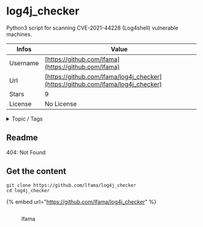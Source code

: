 # log4j_checker

Python3 script for scanning CVE-2021-44228 (Log4shell) vulnerable machines.

| Infos    | Value                                                              |
| -------- | -------------------------------------------------------------------|
| Username | [https://github.com/lfama](https://github.com/lfama) |
| Url      | [https://github.com/lfama/log4j_checker](https://github.com/lfama/log4j_checker)                                               |
| Stars    | 9                                                          |
| License  | No License                                                        |

<details>

<summary>Topic / Tags</summary>

* cve-2021-44228* log4j* log4shell* python* python3* scan* scanner* vulnerability

</details>

## Readme

404: Not Found


## Get the content

```
git clone https://github.com/lfama/log4j_checker
cd log4j_checker
```

{% embed url="https://github.com/lfama/log4j_checker" %}

<figure><img src="https://avatars.githubusercontent.com/u/14056990?v=4" alt=""><figcaption><p>lfama</p></figcaption></figure>
